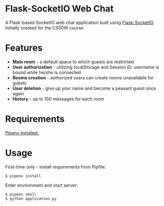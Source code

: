 # Flask-SocketIO Web Chat

A Flask-based SocketIO web chat application built using
[Flask-SocketIO](https://github.com/miguelgrinberg/Flask-SocketIO).
Initially created for the CS50W course

# Features
* **Main room** - a default space to which guests are restricted
* **User authorization** - utilizing localStorage and Session ID: username is bound while he/she is connected
* **Rooms creation** - authorized users can create rooms unavailable for guests
* **User deletion** - give up your name and become a peasant guest once again
* **History** - up to 100 messages for each room

# Requirements
[Pipenv installed.](https://pipenv.readthedocs.io/en/latest/install/#installing-pipenv)

# Usage
First-time only - install requirements from Pipfile:
```
$ pipenv install
```
Enter environment and start server:
```
$ pipenv shell
$ python application.py
```
